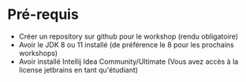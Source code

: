 # Pré-requis

- Créer un repository sur github pour le workshop (rendu obligatoire)
- Avoir le JDK 8 ou 11 installé (de préférence le 8 pour les prochains workshops)
- Avoir installé Intellij Idea Community/Ultimate (Vous avez accès à la license jetbrains en tant qu'étudiant)
